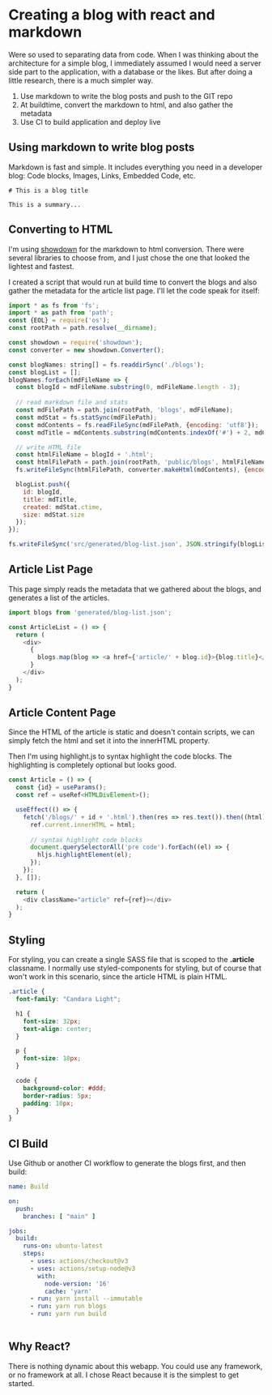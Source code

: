 # Creating a blog with react and markdown

Were so used to separating data from code. When I was thinking about the architecture for a simple blog, I immediately
assumed I would need a server side part to the application, with a database or the likes. But after doing a little
research, there is a much simpler way.

1. Use markdown to write the blog posts and push to the GIT repo
2. At buildtime, convert the markdown to html, and also gather the metadata
3. Use CI to build application and deploy live

## Using markdown to write blog posts

Markdown is fast and simple. It includes everything you need in a developer blog: Code blocks, Images, Links, Embedded
Code, etc.

```
# This is a blog title

This is a summary...
```

## Converting to HTML

I'm using [showdown](https://showdownjs.com/) for the markdown to html conversion. There were several libraries to
choose from, and I just chose the one that looked the lightest and fastest.

I created a script that would run at build time to convert the blogs and also gather the metadata for the article list
page. I'll let the code speak for itself:

```javascript
import * as fs from 'fs';
import * as path from 'path';
const {EOL} = require('os');
const rootPath = path.resolve(__dirname);

const showdown = require('showdown');
const converter = new showdown.Converter();

const blogNames: string[] = fs.readdirSync('./blogs');
const blogList = [];
blogNames.forEach(mdFileName => {
  const blogId = mdFileName.substring(0, mdFileName.length - 3);
  
  // read markdown file and stats
  const mdFilePath = path.join(rootPath, 'blogs', mdFileName);
  const mdStat = fs.statSync(mdFilePath);
  const mdContents = fs.readFileSync(mdFilePath, {encoding: 'utf8'});
  const mdTitle = mdContents.substring(mdContents.indexOf('#') + 2, mdContents.indexOf(EOL));

  // write HTML file
  const htmlFileName = blogId + '.html';
  const htmlFilePath = path.join(rootPath, 'public/blogs', htmlFileName);
  fs.writeFileSync(htmlFilePath, converter.makeHtml(mdContents), {encoding: 'utf8'});

  blogList.push({
    id: blogId,
    title: mdTitle,
    created: mdStat.ctime,
    size: mdStat.size
  });
});

fs.writeFileSync('src/generated/blog-list.json', JSON.stringify(blogList), {encoding: 'utf8'});


```

## Article List Page

This page simply reads the metadata that we gathered about the blogs, and generates a list of the articles.

```javascript
import blogs from 'generated/blog-list.json';

const ArticleList = () => {
  return (
    <div>
      {
        blogs.map(blog => <a href={'article/' + blog.id}>{blog.title}</a>)
      }
    </div>
  );
}
```

## Article Content Page

Since the HTML of the article is static and doesn't contain scripts, we can simply fetch the html and set it into the
innerHTML property. 

Then I'm using highlight.js to syntax highlight the code blocks. The highlighting is completely optional but
looks good.

```javascript
const Article = () => {
  const {id} = useParams();
  const ref = useRef<HTMLDivElement>();

  useEffect(() => {
    fetch('/blogs/' + id + '.html').then(res => res.text()).then((html) => {
      ref.current.innerHTML = html;
      
      // syntax highlight code blocks
      document.querySelectorAll('pre code').forEach((el) => {
        hljs.highlightElement(el);
      });
    });
  }, []);

  return (
    <div className="article" ref={ref}></div>
  );
}
```

## Styling

For styling, you can create a single SASS file that is scoped to the **.article** classname. 
I normally use styled-components for styling, but of course that won't work in this scenario, since the article HTML is plain HTML.

```scss
.article {
  font-family: "Candara Light";

  h1 {
    font-size: 32px;
    text-align: center;
  }

  p {
    font-size: 18px;
  }

  code {
    background-color: #ddd;
    border-radius: 5px;
    padding: 10px;
  }
}
```

## CI Build

Use Github or another CI workflow to generate the blogs first, and then build:

```yaml
name: Build

on:
  push:
    branches: [ "main" ]

jobs:
  build:
    runs-on: ubuntu-latest
    steps:
      - uses: actions/checkout@v3
      - uses: actions/setup-node@v3
        with:
          node-version: '16'
          cache: 'yarn'
      - run: yarn install --immutable
      - run: yarn run blogs
      - run: yarn run build
      
```

## Why React?

There is nothing dynamic about this webapp. You could use any framework, or no framework at all. I chose React because
it is the simplest to get started.
